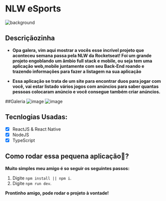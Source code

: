 # NLW eSports
![background](https://user-images.githubusercontent.com/59092579/191583815-5e8dd9e6-59e0-439b-87fa-f8229d388e66.png)

## Descriçãozinha

* <strong>Opa galera, vim aqui mostrar a vocês esse incrivel projeto que aconteceu semana passa pela NLW da Rocketseat! Foi um grande projeto engoblando um âmbio
full stack e mobile, ou seja tem uma aplicação web,mobile juntamente com seu Back-End roando e trazendo informações para fazer a listagem na sua aplicação</strong>

* <strong>Essa aplicação se trata de um site para encontrar duos para jogar com você, vai estar listado vários jogos com anúncios para saber quantas pessoas colocaram
anúncio e você consegue também criar anúncios.</strong>

##Galeria
![image](https://user-images.githubusercontent.com/59092579/191585410-a49cd791-27a6-49c6-a653-cfc228fa34e0.png)
![image](https://user-images.githubusercontent.com/59092579/191585453-e8bb8f34-c3e0-45ba-8f4d-ead9f77b5954.png)


## Tecnlogias Usadas: 

- [x] ReactJS & React Native
- [x] NodeJS
- [x] TypeScript

## Como rodar essa pequena aplicação🤔?

 <strong>Muito simples meu amigo é so seguir os seguintes passos:</strong>

1. Digite `npm install || npm i`.<br />
2. Digite `npm run dev`.<br />

<strong>Prontinho amigo, pode rodar o projeto à vontade!</strong>
